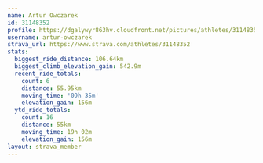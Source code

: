 ```yaml
---
name: Artur Owczarek
id: 31148352
profile: https://dgalywyr863hv.cloudfront.net/pictures/athletes/31148352/15906846/1/large.jpg
username: artur-owczarek
strava_url: https://www.strava.com/athletes/31148352
stats:
  biggest_ride_distance: 106.64km
  biggest_climb_elevation_gain: 542.9m
  recent_ride_totals:
    count: 6
    distance: 55.95km
    moving_time: '09h 35m'
    elevation_gain: 156m
  ytd_ride_totals:
    count: 16
    distance: 55km
    moving_time: 19h 02m
    elevation_gain: 156m
layout: strava_member
--- 
```

